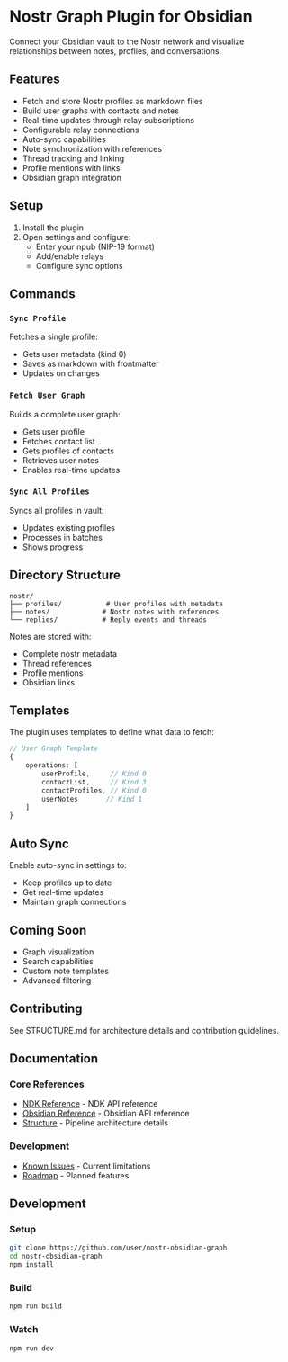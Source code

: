 # Nostr Graph Plugin for Obsidian

Connect your Obsidian vault to the Nostr network and visualize relationships between notes, profiles, and conversations.

## Features

- Fetch and store Nostr profiles as markdown files
- Build user graphs with contacts and notes
- Real-time updates through relay subscriptions
- Configurable relay connections
- Auto-sync capabilities
- Note synchronization with references
- Thread tracking and linking
- Profile mentions with links
- Obsidian graph integration

## Setup

1. Install the plugin
2. Open settings and configure:
   - Enter your npub (NIP-19 format)
   - Add/enable relays
   - Configure sync options

## Commands

### `Sync Profile`
Fetches a single profile:
- Gets user metadata (kind 0)
- Saves as markdown with frontmatter
- Updates on changes

### `Fetch User Graph`
Builds a complete user graph:
- Gets user profile
- Fetches contact list
- Gets profiles of contacts
- Retrieves user notes
- Enables real-time updates

### `Sync All Profiles`
Syncs all profiles in vault:
- Updates existing profiles
- Processes in batches
- Shows progress

## Directory Structure

```
nostr/
├── profiles/           # User profiles with metadata
├── notes/             # Nostr notes with references
└── replies/           # Reply events and threads
```

Notes are stored with:
- Complete nostr metadata
- Thread references
- Profile mentions
- Obsidian links

## Templates

The plugin uses templates to define what data to fetch:

```typescript
// User Graph Template
{
    operations: [
        userProfile,     // Kind 0
        contactList,     // Kind 3
        contactProfiles, // Kind 0
        userNotes       // Kind 1
    ]
}
```

## Auto Sync

Enable auto-sync in settings to:
- Keep profiles up to date
- Get real-time updates
- Maintain graph connections

## Coming Soon

- Graph visualization
- Search capabilities
- Custom note templates
- Advanced filtering

## Contributing

See STRUCTURE.md for architecture details and contribution guidelines.

## Documentation

### Core References
- [NDK Reference](NDK_REFERENCE.md) - NDK API reference
- [Obsidian Reference](OBSIDIAN_REFERENCE.md) - Obsidian API reference
- [Structure](STRUCTURE.md) - Pipeline architecture details

### Development
- [Known Issues](KNOWN_ISSUES.md) - Current limitations
- [Roadmap](ROADMAP.md) - Planned features

## Development

### Setup
```bash
git clone https://github.com/user/nostr-obsidian-graph
cd nostr-obsidian-graph
npm install
```

### Build
```bash
npm run build
```

### Watch
```bash
npm run dev
```
